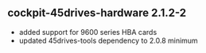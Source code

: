 ## cockpit-45drives-hardware 2.1.2-2

* added support for 9600 series HBA cards
* updated 45drives-tools dependency to 2.0.8 minimum